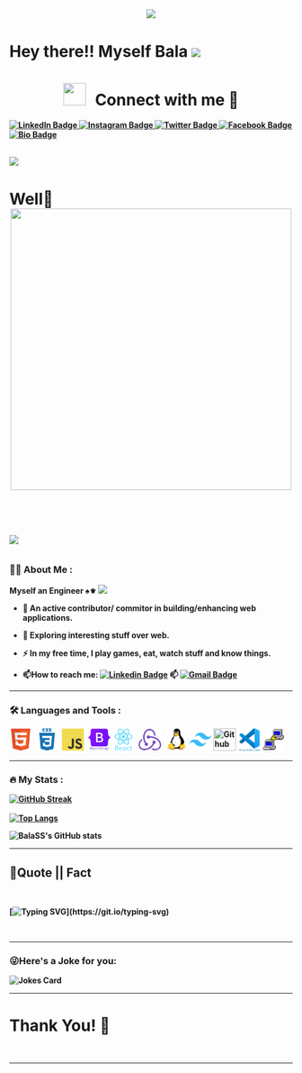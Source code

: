 

<!--
**SivaSurender/SivaSurender** is a ✨ _special_ ✨ repository because its `README.md` (this file) appears on your GitHub profile.

Here are some ideas to get you started:

- 🔭 I’m currently working on ...
- 🌱 I’m currently learning ...
- 👯 I’m looking to collaborate on ...
- 🤔 I’m looking for help with ...
- 💬 Ask me about ...
- 📫 How to reach me: ...
- 😄 Pronouns: ...
- ⚡ Fun fact: ...
-->

<div id="header" align="center">
  <img src="https://media.giphy.com/media/y4G4trcBoUgWk/giphy.gif" width="100"/>
</div>


<h1>
  Hey there!! Myself Bala
  <img src="https://media.giphy.com/media/hvRJCLFzcasrR4ia7z/giphy.gif" width="30px"/>
</h1>

<h1 align="center" > <img src="https://media.giphy.com/media/iY8CRBdQXODJSCERIr/giphy.gif" width="40" height="40" style="margin-right: 10px;"> <b>Connect with me<b/> 🤝 </h1>
<div id="badges">
  <a href="https://www.linkedin.com/in/bala-e/" target="_blank">
    <img src="https://img.shields.io/badge/LinkedIn-0077B5?style=for-the-badge&logo=linkedin&logoColor=white" alt="LinkedIn Badge"/>
  </a>
  <a href="https://www.instagram.com/im_sivasurender/?hl=en" target="_blank">
    <img src="https://img.shields.io/badge/Instagram-E4405F?style=for-the-badge&logo=instagram&logoColor=white" alt="Instagram Badge"/>
  </a>
  <a href="https://twitter.com/Im_SivaSurender" target="_blank">
    <img src="https://img.shields.io/badge/Twitter-blue?style=for-the-badge&logo=twitter&logoColor=white" alt="Twitter Badge"/>
  </a>
  <a href="https://www.facebook.com/bala.surender.7" target="_blank">
    <img src="https://img.shields.io/badge/Facebook-1877F2?style=for-the-badge&logo=facebook&logoColor=white" alt="Facebook Badge"/>
  </a>
  <a href="https://sivasurender.github.io/BalaPortfolio/" target="_blank">
    <img src="https://img.shields.io/badge/My Portfolio-000000%7D?style=for-the-badge&logo=biolink&logoColor=white" alt="Bio Badge"/>
  </a>
</div>

<img align="center" src="https://komarev.com/ghpvc/?username=SivaSurender&style=flat-square&color=blue" alt=""/>



  <a href="https://www.youtube.com/watch?v=dQw4w9WgXcQ"><img src="https://user-images.githubusercontent.com/73097560/115834477-dbab4500-a447-11eb-908a-139a6edaec5c.gif"></a>
  <h1>Well🤪 </h>
<div align="center">
  <img src="https://media.giphy.com/media/sKF481S11DIYg/giphy.gif" width="500" height="500"/>
</div>
<br/>


<a href="https://www.youtube.com/watch?v=dQw4w9WgXcQ"><img src="https://user-images.githubusercontent.com/73097560/115834477-dbab4500-a447-11eb-908a-139a6edaec5c.gif"></a>

### :man_technologist: About Me :
Myself an Engineer ♠⚜ <img src="https://media.giphy.com/media/WUlplcMpOCEmTGBtBW/giphy.gif" width="30">
- :telescope: An active contributor/ commitor  in building/enhancing web applications.

- :seedling: Exploring interesting stuff over web.

- :zap: In my free time, I play games, eat, watch stuff and know things.

- :mailbox:How to reach me: [![Linkedin Badge](https://img.shields.io/badge/-BalaSS-blue?style=flat&logo=Linkedin&logoColor=white)](https://www.linkedin.com/in/bala-e/)
📫 [![Gmail Badge](https://img.shields.io/badge/-e.surender14@gmail.com-white?style=flat-roundedrectangle&logo=Gmail&logoColor=red&link=mailto:e.surender14@gmail.com)](e.surender14@gmail.com)

---

### :hammer_and_wrench: Languages and Tools :
<div>
  <img src="https://github.com/devicons/devicon/blob/master/icons/html5/html5-original.svg" title="HTML5" alt="HTML" width="40" height="40"/>&nbsp;
  <img src="https://github.com/devicons/devicon/blob/master/icons/css3/css3-plain-wordmark.svg"  title="CSS3" alt="CSS" width="40" height="40"/>&nbsp;
  <img src="https://github.com/devicons/devicon/blob/master/icons/javascript/javascript-original.svg" title="JavaScript" alt="JavaScript" width="40" height="40"/>&nbsp;
  <img src="https://github.com/devicons/devicon/blob/master/icons/bootstrap/bootstrap-original-wordmark.svg" title="Bootstrap" **alt="Bootstrap" width="40" height="40"/>
   <img src="https://github.com/devicons/devicon/blob/master/icons/react/react-original-wordmark.svg" title="React" alt="React" width="40" height="40"/>&nbsp;
  <img src="https://github.com/devicons/devicon/blob/master/icons/redux/redux-original.svg" title="Redux" alt="Redux " width="40" height="40"/>&nbsp;
  <img src="https://github.com/devicons/devicon/blob/master/icons/linux/linux-original.svg" title="Linux" **alt="Linux" width="40" height="40"/>
  <img src="https://github.com/devicons/devicon/blob/master/icons/tailwindcss/tailwindcss-plain.svg" title="Tailwind" **alt="Tailwind CSS" width="40" height="40"/>
  <img src="https://github.githubassets.com/images/modules/logos_page/GitHub-Mark.png" title="Github" **alt="Github" width="40" height="40"/>
  <img src="https://github.com/devicons/devicon/blob/master/icons/vscode/vscode-original-wordmark.svg" title="VS Code" **alt="VS Code" width="40" height="40"/>
  <img src="https://github.com/devicons/devicon/blob/master/icons/putty/putty-original.svg" title="Putty" **alt="Putty" width="40" height="40"/>
  
  
</div>

---

### :fire: My Stats :
[![GitHub Streak](https://streak-stats.demolab.com?user=SivaSurender&theme=nightowl&hide_border=true)](https://git.io/streak-stats)
<br/>
  <br/>
[![Top Langs](https://github-readme-stats.vercel.app/api/top-langs/?username=SivaSurender&layout=compact&theme=vision-friendly-dark)](https://github.com/anuraghazra/github-readme-stats)

![BalaSS's GitHub stats](https://github-readme-stats.vercel.app/api?username=SivaSurender&show_icons=true&theme=transparent)

---
## <b>💪Quote || Fact</b>
<br>

[![Typing SVG](https://readme-typing-svg.herokuapp.com?font=Robot-Bold&size=30&color=330033&center=true&vCenter=true&width=900&height=110&lines="First,+solve+the+problem.+Then,+write+the+code".;++"Great+Developers+never+stop+learning".)](https://git.io/typing-svg)

<br>

----

### 😜Here's a Joke for you:
<img src="https://readme-jokes.vercel.app/api" alt="Jokes Card" />

----

<h1>Thank You! 🤵 </h1>
<br>

------

